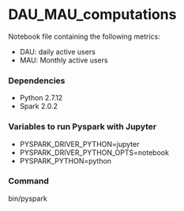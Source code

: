 # DAU_MAU_computations
Notebook file containing the following metrics:
- DAU: daily active users 
- MAU: Monthly active users

### Dependencies
* Python 2.7.12
* Spark 2.0.2


### Variables to run Pyspark with Jupyter
* PYSPARK_DRIVER_PYTHON=jupyter
* PYSPARK_DRIVER_PYTHON_OPTS=notebook
* PYSPARK_PYTHON=python

### Command
bin/pyspark
